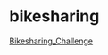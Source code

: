 # bikesharing

[Bikesharing_Challenge](https://public.tableau.com/app/profile/jose.perez8057/viz/Bikesharing_Challenge_16490425140620/DesMoinesStory?publish=yes)